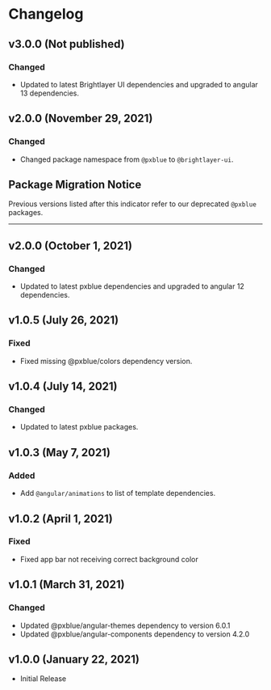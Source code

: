 # Changelog

## v3.0.0 (Not published)

### Changed

-   Updated to latest Brightlayer UI dependencies and upgraded to angular 13 dependencies.


## v2.0.0 (November 29, 2021)

### Changed

-   Changed package namespace from `@pxblue` to `@brightlayer-ui`.

## Package Migration Notice

Previous versions listed after this indicator refer to our deprecated `@pxblue` packages.

---

## v2.0.0 (October 1, 2021)

### Changed

-   Updated to latest pxblue dependencies and upgraded to angular 12 dependencies.

## v1.0.5 (July 26, 2021)

### Fixed

-   Fixed missing @pxblue/colors dependency version.

## v1.0.4 (July 14, 2021)

### Changed

-   Updated to latest pxblue packages.

## v1.0.3 (May 7, 2021)

### Added

-   Add `@angular/animations` to list of template dependencies.

## v1.0.2 (April 1, 2021)

### Fixed

-   Fixed app bar not receiving correct background color

## v1.0.1 (March 31, 2021)

### Changed

-   Updated @pxblue/angular-themes dependency to version 6.0.1
-   Updated @pxblue/angular-components dependency to version 4.2.0

## v1.0.0 (January 22, 2021)

-   Initial Release
